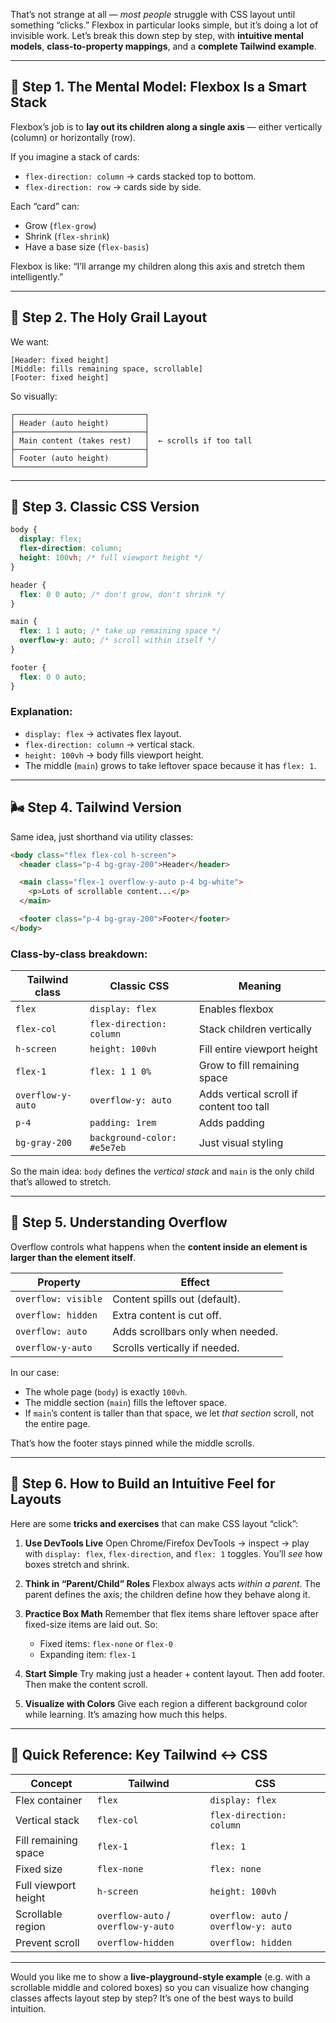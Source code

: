 That’s not strange at all — *most people* struggle with CSS layout until something “clicks.”
Flexbox in particular looks simple, but it’s doing a lot of invisible work.
Let’s break this down step by step, with **intuitive mental models**, **class-to-property mappings**, and a **complete Tailwind example**.

---

## 🧠 Step 1. The Mental Model: Flexbox Is a Smart Stack

Flexbox’s job is to **lay out its children along a single axis** — either vertically (column) or horizontally (row).

If you imagine a stack of cards:

* `flex-direction: column` → cards stacked top to bottom.
* `flex-direction: row` → cards side by side.

Each “card” can:

* Grow (`flex-grow`)
* Shrink (`flex-shrink`)
* Have a base size (`flex-basis`)

Flexbox is like: “I’ll arrange my children along this axis and stretch them intelligently.”

---

## 🧩 Step 2. The Holy Grail Layout

We want:

```
[Header: fixed height]
[Middle: fills remaining space, scrollable]
[Footer: fixed height]
```

So visually:

```
┌─────────────────────────────┐
│ Header (auto height)        │
├─────────────────────────────┤
│ Main content (takes rest)   │  ← scrolls if too tall
├─────────────────────────────┤
│ Footer (auto height)        │
└─────────────────────────────┘
```

---

## 🧱 Step 3. Classic CSS Version

```css
body {
  display: flex;
  flex-direction: column;
  height: 100vh; /* full viewport height */
}

header {
  flex: 0 0 auto; /* don't grow, don't shrink */
}

main {
  flex: 1 1 auto; /* take up remaining space */
  overflow-y: auto; /* scroll within itself */
}

footer {
  flex: 0 0 auto;
}
```

### Explanation:

* `display: flex` → activates flex layout.
* `flex-direction: column` → vertical stack.
* `height: 100vh` → body fills viewport height.
* The middle (`main`) grows to take leftover space because it has `flex: 1`.

---

## 🌬️ Step 4. Tailwind Version

Same idea, just shorthand via utility classes:

```html
<body class="flex flex-col h-screen">
  <header class="p-4 bg-gray-200">Header</header>

  <main class="flex-1 overflow-y-auto p-4 bg-white">
    <p>Lots of scrollable content...</p>
  </main>

  <footer class="p-4 bg-gray-200">Footer</footer>
</body>
```

### Class-by-class breakdown:

| Tailwind class    | Classic CSS                 | Meaning                                  |
| ----------------- | --------------------------- | ---------------------------------------- |
| `flex`            | `display: flex`             | Enables flexbox                          |
| `flex-col`        | `flex-direction: column`    | Stack children vertically                |
| `h-screen`        | `height: 100vh`             | Fill entire viewport height              |
| `flex-1`          | `flex: 1 1 0%`              | Grow to fill remaining space             |
| `overflow-y-auto` | `overflow-y: auto`          | Adds vertical scroll if content too tall |
| `p-4`             | `padding: 1rem`             | Adds padding                             |
| `bg-gray-200`     | `background-color: #e5e7eb` | Just visual styling                      |

So the main idea:
`body` defines the *vertical stack* and `main` is the only child that’s allowed to stretch.

---

## 🌊 Step 5. Understanding Overflow

Overflow controls what happens when the **content inside an element is larger than the element itself**.

| Property            | Effect                            |
| ------------------- | --------------------------------- |
| `overflow: visible` | Content spills out (default).     |
| `overflow: hidden`  | Extra content is cut off.         |
| `overflow: auto`    | Adds scrollbars only when needed. |
| `overflow-y-auto`   | Scrolls vertically if needed.     |

In our case:

* The whole page (`body`) is exactly `100vh`.
* The middle section (`main`) fills the leftover space.
* If `main`’s content is taller than that space, we let *that section* scroll, not the entire page.

That’s how the footer stays pinned while the middle scrolls.

---

## 🧭 Step 6. How to Build an Intuitive Feel for Layouts

Here are some **tricks and exercises** that can make CSS layout “click”:

1. **Use DevTools Live**
   Open Chrome/Firefox DevTools → inspect → play with `display: flex`, `flex-direction`, and `flex: 1` toggles.
   You’ll *see* how boxes stretch and shrink.

2. **Think in “Parent/Child” Roles**
   Flexbox always acts *within a parent*.
   The parent defines the axis; the children define how they behave along it.

3. **Practice Box Math**
   Remember that flex items share leftover space after fixed-size items are laid out.
   So:

   * Fixed items: `flex-none` or `flex-0`
   * Expanding item: `flex-1`

4. **Start Simple**
   Try making just a header + content layout. Then add footer. Then make the content scroll.

5. **Visualize with Colors**
   Give each region a different background color while learning. It’s amazing how much this helps.

---

## 🧩 Quick Reference: Key Tailwind ↔ CSS

| Concept              | Tailwind                            | CSS                                   |
| -------------------- | ----------------------------------- | ------------------------------------- |
| Flex container       | `flex`                              | `display: flex`                       |
| Vertical stack       | `flex-col`                          | `flex-direction: column`              |
| Fill remaining space | `flex-1`                            | `flex: 1`                             |
| Fixed size           | `flex-none`                         | `flex: none`                          |
| Full viewport height | `h-screen`                          | `height: 100vh`                       |
| Scrollable region    | `overflow-auto` / `overflow-y-auto` | `overflow: auto` / `overflow-y: auto` |
| Prevent scroll       | `overflow-hidden`                   | `overflow: hidden`                    |

---

Would you like me to show a **live-playground-style example** (e.g. with a scrollable middle and colored boxes) so you can visualize how changing classes affects layout step by step? It’s one of the best ways to build intuition.
